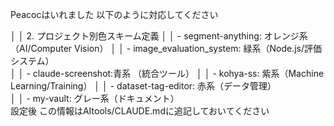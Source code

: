 Peacocはいれました
以下のように対応してください

│ │ 2. プロジェクト別色スキーム定義 
│ │   - segment-anything: オレンジ系（AI/Computer Vision）                                                             │ │   - image_evaluation_system: 緑系（Node.js/評価システム）                                                        
│ │   - claude-screenshot:青系 （統合ツール） 
│ │   - kohya-ss: 紫系（Machine Learning/Training）                                                                            │ │   - dataset-tag-editor: 赤系（データ管理）                                                                                     
│ │   - my-vault: グレー系（ドキュメント）      
設定後
この情報はAItools/CLAUDE.mdに追記しておいてください
